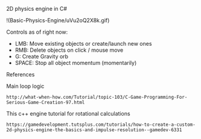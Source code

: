 2D physics engine in C#

!(Basic-Physics-Engine/uVu2oQ2X8k.gif)

Controls as of right now:

* LMB: Move existing objects or create/launch new ones
* RMB: Delete objects on click / mouse move
* G: Create Gravity orb
* SPACE: Stop all object momentum (momentarily)

References

Main loop logic
  
    http://what-when-how.com/Tutorial/topic-103/C-Game-Programming-For-Serious-Game-Creation-97.html
    
This c++ engine tutorial for rotational calculations

    https://gamedevelopment.tutsplus.com/tutorials/how-to-create-a-custom-2d-physics-engine-the-basics-and-impulse-resolution--gamedev-6331
